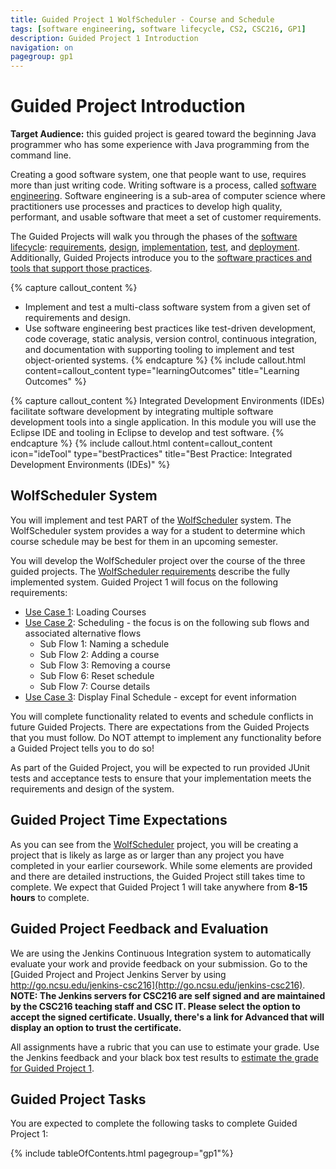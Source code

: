 ```yaml
---
title: Guided Project 1 WolfScheduler - Course and Schedule
tags: [software engineering, software lifecycle, CS2, CSC216, GP1]
description: Guided Project 1 Introduction
navigation: on
pagegroup: gp1
---
```


# Guided Project Introduction
**Target Audience:** this guided project is geared toward the beginning Java programmer who has some experience with Java programming from the command line.

Creating a good software system, one that people want to use, requires more than just writing code. Writing software is a process, called [software engineering](../se-overview/index). Software engineering is a sub-area of computer science where practitioners use processes and practices to develop high quality, performant, and usable software that meet a set of customer requirements.

The Guided Projects will walk you through the phases of the [software lifecycle](../se-overview/index): [requirements](../se-overview/requirements), [design](../se-overview/design), [implementation](../se-overview/implementation), [test](../se-overview/test), and [deployment](../se-overview/deployment).  Additionally, Guided Projects introduce you to the [software practices and tools that support those practices](../se-overview/index#software-development-practices-and-tools).  


{% capture callout_content %}
  * Implement and test a multi-class software system from a given set of requirements and design.
  * Use software engineering best practices like test-driven development, code coverage, static analysis, version control, continuous integration, and documentation with supporting tooling to implement and test object-oriented systems.
{% endcapture %}
{% include callout.html content=callout_content type="learningOutcomes" title="Learning Outcomes" %}



{% capture callout_content %}
Integrated Development Environments (IDEs) facilitate software development by integrating multiple software development tools into a single application. In this module you will use the Eclipse IDE and tooling in Eclipse to develop and test software.
{% endcapture %}
{% include callout.html content=callout_content icon="ideTool" type="bestPractices" title="Best Practice: Integrated Development Environments (IDEs)" %}


## WolfScheduler System
You will implement and test PART of the [WolfScheduler](../wolf-scheduler/index) system.  The WolfScheduler system provides a way for a student to determine which course schedule may be best for them in an upcoming semester.  

You will develop the WolfScheduler project over the course of the three guided projects.  The [WolfScheduler requirements](../wolf-scheduler/ws-requirements) describe the fully implemented system. Guided Project 1 will focus on the following requirements:

  * [Use Case 1](../wolf-scheduler/ws-requirements#uc1): Loading Courses
  * [Use Case 2](../wolf-scheduler/ws-requirements#uc2): Scheduling - the focus is on the following sub flows and associated alternative flows
     * Sub Flow 1: Naming a schedule
     * Sub Flow 2: Adding a course
     * Sub Flow 3: Removing a course
     * Sub Flow 6: Reset schedule
     * Sub Flow 7: Course details
  * [Use Case 3](../wolf-scheduler/ws-requirements#uc3): Display Final Schedule - except for event information
  
You will complete functionality related to events and schedule conflicts in future Guided Projects.  There are expectations from the Guided Projects that you must follow.  Do NOT attempt to implement any functionality before a Guided Project tells you to do so!

As part of the Guided Project, you will be expected to run provided JUnit tests and acceptance tests to ensure that your implementation meets the requirements and design of the system.


## Guided Project Time Expectations
As you can see from the [WolfScheduler](../wolf-scheduler/) project, you will be creating a project that is likely as large as or larger than any project you have completed in your earlier coursework.  While some elements are provided and there are detailed instructions, the Guided Project still takes time to complete.  We expect that Guided Project 1 will take anywhere from **8-15 hours** to complete.


## Guided Project Feedback and Evaluation
We are using the Jenkins Continuous Integration system to automatically evaluate your work and provide feedback on your submission.  Go to the [Guided Project and Project Jenkins Server by using http://go.ncsu.edu/jenkins-csc216](http://go.ncsu.edu/jenkins-csc216).  **NOTE: The Jenkins servers for CSC216 are self signed and are maintained by the CSC216 teaching staff and CSC IT.  Please select the option to accept the signed certificate.  Usually, there's a link for Advanced that will display an option to trust the certificate.**

All assignments have a rubric that you can use to estimate your grade.  Use the Jenkins feedback and your black box test results to [estimate the grade for Guided Project 1](../wolf-scheduler/ws-rubric).


## Guided Project Tasks
You are expected to complete the following tasks to complete Guided Project 1:

{% include tableOfContents.html pagegroup="gp1"%}